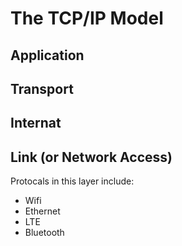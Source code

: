 # The TCP/IP Model

## Application

## Transport

## Internat

## Link (or Network Access)

Protocals in this layer include:

- Wifi
- Ethernet
- LTE
- Bluetooth
